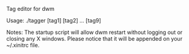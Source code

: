 Tag editor for dwm

Usage: ./tagger [tag1] [tag2] ... [tag9]

Notes: The startup script will allow dwm restart without logging out or closing any X windows. Please notice that it will be appended on your ~/.xinitrc file.

